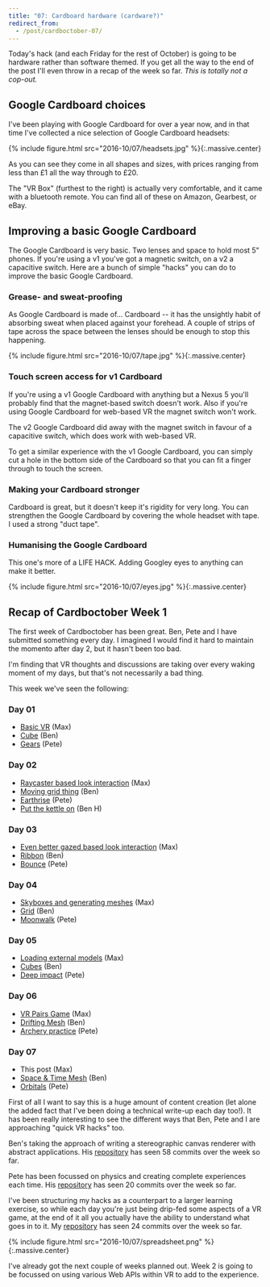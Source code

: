 ```yaml
---
title: "07: Cardboard hardware (cardware?)"
redirect_from:
  - /post/cardboctober-07/
---
```


Today's hack (and each Friday for the rest of October) is going to be hardware rather than software themed. If you get all the way to the end of the post I'll even throw in a recap of the week so far. _This is totally not a cop-out._

<!-- more -->

## Google Cardboard choices

I've been playing with Google Cardboard for over a year now, and in that time I've collected a nice selection of Google Cardboard headsets:

{% include figure.html src="2016-10/07/headsets.jpg" %}{:.massive.center}

As you can see they come in all shapes and sizes, with prices ranging from less than £1 all the way through to £20.

The "VR Box" (furthest to the right) is actually very comfortable, and it came with a bluetooth remote. You can find all of these on Amazon, Gearbest, or eBay.

## Improving a basic Google Cardboard

The Google Cardboard is very basic. Two lenses and space to hold most 5" phones. If you're using a v1 you've got a magnetic switch, on a v2 a capacitive switch. Here are a bunch of simple "hacks" you can do to improve the basic Google Cardboard.

### Grease- and sweat-proofing

As Google Cardboard is made of... Cardboard -- it has the unsightly habit of absorbing sweat when placed against your forehead. A couple of strips of tape across the space between the lenses should be enough to stop this happening.

{% include figure.html src="2016-10/07/tape.jpg" %}{:.massive.center}

### Touch screen access for v1 Cardboard

If you're using a v1 Google Cardboard with anything but a Nexus 5 you'll probably find that the magnet-based switch doesn't work. Also if you're using Google Cardboard for web-based VR the magnet switch won't work.

The v2 Google Cardboard did away with the magnet switch in favour of a capacitive switch, which does work with web-based VR.

To get a similar experience with the v1 Google Cardboard, you can simply cut a hole in the bottom side of the Cardboard so that you can fit a finger through to touch the screen.

### Making your Cardboard stronger

Cardboard is great, but it doesn't keep it's rigidity for very long. You can strengthen the Google Cardboard by covering the whole headset with tape. I used a strong "duct tape".

### Humanising the Google Cardboard

This one's more of a LIFE HACK. Adding Googley eyes to anything can make it better.

{% include figure.html src="2016-10/07/eyes.jpg" %}{:.massive.center}

## Recap of Cardboctober Week 1

The first week of Cardboctober has been great. Ben, Pete and I have submitted something every day. I imagined I would find it hard to maintain the momento after day 2, but it hasn't been too bad.

I'm finding that VR thoughts and discussions are taking over every waking moment of my days, but that's not necessarily a bad thing.

This week we've seen the following:

### Day 01
- [Basic VR](https://cardboctober.github.io/max/01/) (Max)
- [Cube](https://cardboctober.github.io/ben/01/) (Ben)
- [Gears](https://cardboctober.github.io/pete/01/) (Pete)

### Day 02
- [Raycaster based look interaction](https://cardboctober.github.io/max/02/) (Max)
- [Moving grid thing](https://cardboctober.github.io/ben/02/) (Ben)
- [Earthrise](https://cardboctober.github.io/pete/02/) (Pete)
- [Put the kettle on](https://cardboctober.github.io/binhums/2016-10-02/) (Ben H)

### Day 03
- [Even better gazed based look interaction](https://cardboctober.github.io/max/03/) (Max)
- [Ribbon](https://cardboctober.github.io/ben/03/) (Ben)
- [Bounce](https://cardboctober.github.io/pete/03/) (Pete)

### Day 04
- [Skyboxes and generating meshes](https://cardboctober.github.io/max/04/) (Max)
- [Grid](https://cardboctober.github.io/ben/04/) (Ben)
- [Moonwalk](https://cardboctober.github.io/pete/04/) (Pete)

### Day 05
- [Loading external models](https://cardboctober.github.io/max/05/) (Max)
- [Cubes](https://cardboctober.github.io/ben/05/) (Ben)
- [Deep impact](https://cardboctober.github.io/pete/05/) (Pete)

### Day 06
- [VR Pairs Game](https://cardboctober.github.io/max/06/) (Max)
- [Drifting Mesh](https://cardboctober.github.io/ben/06/) (Ben)
- [Archery practice](https://cardboctober.github.io/pete/06/) (Pete)

### Day 07
- This post (Max)
- [Space & Time Mesh](https://cardboctober.github.io/ben/07/) (Ben)
- [Orbitals](https://cardboctober.github.io/pete/07/) (Pete)

First of all I want to say this is a huge amount of content creation (let alone the added fact that I've been doing a technical write-up each day too!). It has been really interesting to see the different ways that Ben, Pete and I are approaching "quick VR hacks" too.

Ben's taking the approach of writing a stereographic canvas renderer with abstract applications. His [repository](https://github.com/cardboctober/ben) has seen 58 commits over the week so far.

Pete has been focussed on physics and creating complete experiences each time. His [repository](https://github.com/cardboctober/pete) has seen 20 commits over the week so far.

I've been structuring my hacks as a counterpart to a larger learning exercise, so while each day you're just being drip-fed some aspects of a VR game, at the end of it all you actually have the ability to understand what goes in to it. My [repository](https://github.com/cardboctober/max) has seen 24 commits over the week so far.

{% include figure.html src="2016-10/07/spreadsheet.png" %}{:.massive.center}

I've already got the next couple of weeks planned out. Week 2 is going to be focussed on using various Web APIs within VR to add to the experience.
